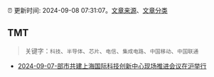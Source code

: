 :alarm_clock: 更新时间: 2024-09-08 07:31:07。[文章来源](/README.md)、[文章分类](/TAGS.md)

## TMT


> 关键字：`科技`、`半导体`、`芯片`、`电信`、`集成电路`、`中国移动`、`中国联通`



- [2024-09-07-部市共建上海国际科技创新中心现场推进会议在沪举行](https://www.cls.cn/detail/1792195) 
